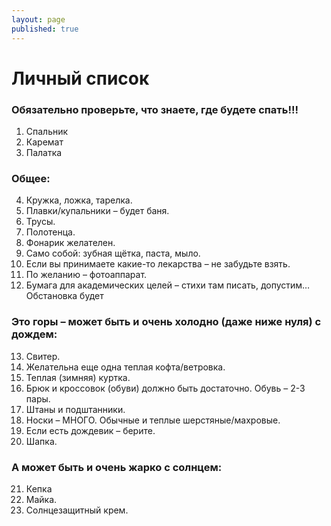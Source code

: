 ```yaml
---
layout: page
published: true
---
```


# Личный список

### Обязательно проверьте, что знаете, где будете спать!!!
1. Спальник
2. Каремат
3. Палатка
### Общее:
4. Кружка, ложка, тарелка.
5. Плавки/купальники – будет баня.
6. Трусы.
7. Полотенца.
8. Фонарик желателен.
9. Само собой: зубная щётка, паста, мыло.
10. Если вы принимаете какие-то лекарства – не забудьте взять.
11. По желанию – фотоаппарат.
12. Бумага для академических целей – стихи там писать, допустим… Обстановка будет
### Это горы – может быть и очень холодно (даже ниже нуля) с дождем:
13. Свитер.
14. Желательна еще одна теплая кофта/ветровка.
15. Теплая (зимняя) куртка.
16. Брюк и кроссовок (обуви) должно быть достаточно. Обувь – 2-3 пары.  
17. Штаны и подштанники.
18. Носки – МНОГО. Обычные и теплые шерстяные/махровые.
19. Если есть дождевик – берите.
20. Шапка.
### А может быть и очень жарко с солнцем:
21. Кепка
22. Майка.
23. Солнцезащитный крем.
